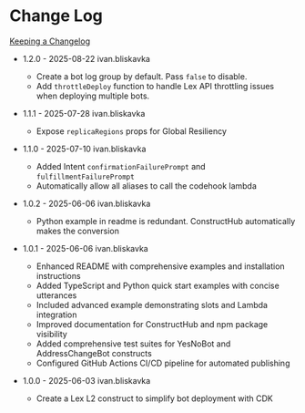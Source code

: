 # Change Log

[Keeping a Changelog](https://keepachangelog.com)

- 1.2.0 - 2025-08-22 ivan.bliskavka

  - Create a bot log group by default. Pass `false` to disable.
  - Add `throttleDeploy` function to handle Lex API throttling issues when deploying multiple bots.

- 1.1.1 - 2025-07-28 ivan.bliskavka

  - Expose `replicaRegions` props for Global Resiliency

- 1.1.0 - 2025-07-10 ivan.bliskavka

  - Added Intent `confirmationFailurePrompt` and `fulfillmentFailurePrompt`
  - Automatically allow all aliases to call the codehook lambda

- 1.0.2 - 2025-06-06 ivan.bliskavka

  - Python example in readme is redundant. ConstructHub automatically makes the conversion

- 1.0.1 - 2025-06-06 ivan.bliskavka

  - Enhanced README with comprehensive examples and installation instructions
  - Added TypeScript and Python quick start examples with concise utterances
  - Included advanced example demonstrating slots and Lambda integration
  - Improved documentation for ConstructHub and npm package visibility
  - Added comprehensive test suites for YesNoBot and AddressChangeBot constructs
  - Configured GitHub Actions CI/CD pipeline for automated publishing

- 1.0.0 - 2025-06-03 ivan.bliskavka

  - Create a Lex L2 construct to simplify bot deployment with CDK
